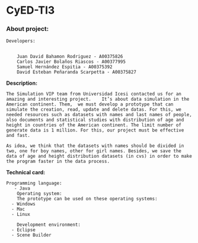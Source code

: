 # CyED-TI3


### About project:

	Developers: 
	
	
		Juan David Bahamon Rodriguez - A00375826
		Carlos Javier Bolaños Riascos - A00377995
		Samuel Hernández Espitia - A00375392
		David Esteban Peñaranda Scarpetta - A00375827
	
  **Description:** 
		
    The Simulation VIP team from Universidad Icesi contacted us for an amazing and interesting project.    It’s about data simulation in the American continent. Them,  we must develop a prototype that can simulate the creation, read, update and delete datas. For this, we needed resources such as datasets with names and last names of people, also documents and statistical studies with distribution of age and height in countries of the American continent. The limit number of generate data is 1 million. For this, our project must be effective and fast. 

    As idea, we think that the datasets with names should be divided in two, one for boy names, other for girl names. Besides, we save the data of age and height distribution datasets (in cvs) in order to make the program faster in the data process. 

  **Technical card:**
		
	Programming language:  
       - Java
		Operating system: 
        The prototype can be used on these operating systems: 
      - Windows
      - Mac
      - Linux

		Development environment:
      - Eclipse 
      - Scene Builder 


